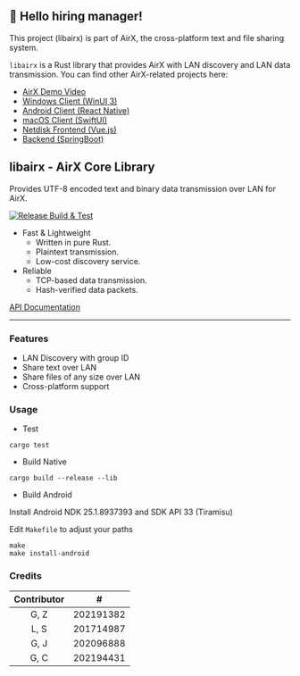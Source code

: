 ## 👋 Hello hiring manager!

This project (libairx) is part of AirX, the cross-platform text and file sharing system.

`libairx` is a Rust library that provides AirX with LAN discovery and LAN data transmission.
You can find other AirX-related projects here:

- [AirX Demo Video](https://hatsune-miku.github.io/airx.html)
- [Windows Client (WinUI 3)](https://github.com/hatsune-miku/AirX-win)
- [Android Client (React Native)](https://github.com/hatsune-miku/airx4a)
- [macOS Client (SwiftUI)](https://github.com/Lsjy44/airX_mac)
- [Netdisk Frontend (Vue.js)](https://github.com/hatsune-miku/airx-cloud)
- [Backend (SpringBoot)](https://github.com/hatsune-miku/airx-backend)

## libairx - AirX Core Library

Provides UTF-8 encoded text and binary data transmission over LAN for AirX.

[![Release Build & Test](https://github.com/hatsune-miku/libairx/actions/workflows/rust.yml/badge.svg)](https://github.com/hatsune-miku/libairx/actions/workflows/rust.yml)

- Fast & Lightweight
    - Written in pure Rust.
    - Plaintext transmission.
    - Low-cost discovery service.
- Reliable
    - TCP-based data transmission.
    - Hash-verified data packets.

[API Documentation](https://github.com/hatsune-miku/libairx/wiki)

---

### Features

- LAN Discovery with group ID
- Share text over LAN
- Share files of any size over LAN
- Cross-platform support

### Usage

- Test

```shell
cargo test
```

- Build Native

```shell
cargo build --release --lib
```

- Build Android

Install Android NDK 25.1.8937393 and SDK API 33 (Tiramisu)

Edit `Makefile` to adjust your paths

```shell
make
make install-android
```

### Credits

| Contributor |     #     |
|:-----------:|:---------:|
|    G, Z     | 202191382 |
|    L, S     | 201714987 |
|    G, J     | 202096888 |
|    G, C     | 202194431 |
